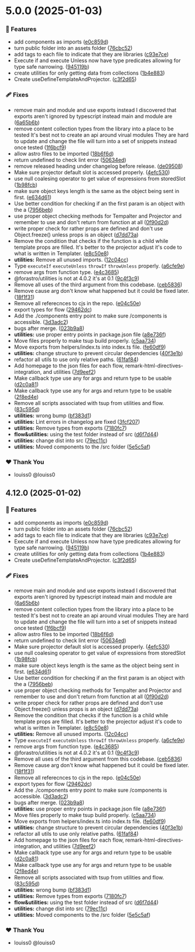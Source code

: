 # 5.0.0 (2025-01-03)

### 🚀 Features

- add components as imports ([e0c859d](https://github.com/louiss0/forastro/commit/e0c859d))
- turn public folder into an assets folder ([76cbc52](https://github.com/louiss0/forastro/commit/76cbc52))
- add tags to each file to indicate that they are libraries ([c93e7ce](https://github.com/louiss0/forastro/commit/c93e7ce))
- Execute if and execute Unless now have type predicates allowing for type safe narrowing. ([945119b](https://github.com/louiss0/forastro/commit/945119b))
- create utilities for only getting data from collections ([1b4e883](https://github.com/louiss0/forastro/commit/1b4e883))
- Create useDefineTemplateAndProjector. ([c3f2d65](https://github.com/louiss0/forastro/commit/c3f2d65))

### 🩹 Fixes

- remove main and module and use exports instead  I discovered that exports aren't ignored by typescript instead main and module are ([6a65b6b](https://github.com/louiss0/forastro/commit/6a65b6b))
- remove content collection types from the library into a place to be tested It's best not to create an api around virual modules They are hard to update and change the file will turn into a set of snippets instead once tested ([1f6bcf9](https://github.com/louiss0/forastro/commit/1f6bcf9))
- allow astro files to be imported ([18b6f6d](https://github.com/louiss0/forastro/commit/18b6f6d))
- return undefined to check lint error ([50634ed](https://github.com/louiss0/forastro/commit/50634ed))
- remove released heading under changelog before release. ([de09508](https://github.com/louiss0/forastro/commit/de09508))
- Make sure projector default slot is accessed properly. ([4efc530](https://github.com/louiss0/forastro/commit/4efc530))
- use null coalesing operator to get value of expressions from storedSlot ([1b98fcb](https://github.com/louiss0/forastro/commit/1b98fcb))
- make sure object keys length is the same as the object being sent in first. ([e634d61](https://github.com/louiss0/forastro/commit/e634d61))
- Use better condition for checking if an the first param is an object with the a ([7956beb](https://github.com/louiss0/forastro/commit/7956beb))
- use proper object checking methods for Tempalter and Projector and remember to use and don't return from function at all ([0f90d2d](https://github.com/louiss0/forastro/commit/0f90d2d))
- write proper check for rather props are defined and don't use Object.freeze() unless props is an object ([d7dd73a](https://github.com/louiss0/forastro/commit/d7dd73a))
- Remove the condition that checks if the function is a child while template props are filled.  It's better to the projector adjust it's code to what is written in Templater. ([e8c50e8](https://github.com/louiss0/forastro/commit/e8c50e8))
- **utilities:** Remove all unused imports. ([12c04cc](https://github.com/louiss0/forastro/commit/12c04cc))
- Type `executeIf` `executeUnless`  `throwIf` `throwUnless` properly. ([a6cfe9e](https://github.com/louiss0/forastro/commit/a6cfe9e))
- remove args from function type. ([e4c3685](https://github.com/louiss0/forastro/commit/e4c3685))
- @forastro/utilities is not at 4.0.2 it's at 0.1 ([9c4f3c9](https://github.com/louiss0/forastro/commit/9c4f3c9))
- Remove all uses of the third argument from this codebase. ([ceb5836](https://github.com/louiss0/forastro/commit/ceb5836))
- Remove cause arg don't know what happened but it could be fixed later. ([18f1f31](https://github.com/louiss0/forastro/commit/18f1f31))
- Remove all referecnces to cjs in the repo. ([e04c50e](https://github.com/louiss0/forastro/commit/e04c50e))
- export types for flow ([29462dc](https://github.com/louiss0/forastro/commit/29462dc))
- Add the ./components entry point to make sure /components is accessible. ([3d3adc2](https://github.com/louiss0/forastro/commit/3d3adc2))
- bugs after merge. ([023b9a8](https://github.com/louiss0/forastro/commit/023b9a8))
- **utilities:** use proper entry points in package.json file ([a8e736f](https://github.com/louiss0/forastro/commit/a8e736f))
- Move files properly to make tsup build properly. ([c5aa734](https://github.com/louiss0/forastro/commit/c5aa734))
- Move exports from helpers/index.ts into index.ts file. ([fe60df9](https://github.com/louiss0/forastro/commit/fe60df9))
- **utilities:** change structure to prevent circular dependencies ([40f3e1b](https://github.com/louiss0/forastro/commit/40f3e1b))
- refactor all utils to use only relative paths. ([61faf84](https://github.com/louiss0/forastro/commit/61faf84))
- Add homepage to the json files for each flow, remark-html-directives-integration, and utilities ([7d9eef2](https://github.com/louiss0/forastro/commit/7d9eef2))
- Make callback type use any for args and return type to be usable ([d2c0a81](https://github.com/louiss0/forastro/commit/d2c0a81))
- Make callback type use any for args and return type to be usable ([2f8ed4e](https://github.com/louiss0/forastro/commit/2f8ed4e))
- Remove all scripts associated with tsup from utilities and flow. ([83c595d](https://github.com/louiss0/forastro/commit/83c595d))
- **utilities:** wrong bump ([bf383d1](https://github.com/louiss0/forastro/commit/bf383d1))
- **utilities:** Lint errors in changelog are fixed ([3fcf207](https://github.com/louiss0/forastro/commit/3fcf207))
- **utilities:** Remove types from exports ([7180fc7](https://github.com/louiss0/forastro/commit/7180fc7))
- **flow&utilities:** using the test folder instead of src ([d6f7d44](https://github.com/louiss0/forastro/commit/d6f7d44))
- **utilities:** change dist into src ([79ec11c](https://github.com/louiss0/forastro/commit/79ec11c))
- **utilities:** Moved components to the /src folder ([5e5c5af](https://github.com/louiss0/forastro/commit/5e5c5af))

### ❤️ Thank You

- louiss0 @louiss0

## 4.12.0 (2025-01-02)

### 🚀 Features

- add components as imports ([e0c859d](https://github.com/louiss0/forastro/commit/e0c859d))
- turn public folder into an assets folder ([76cbc52](https://github.com/louiss0/forastro/commit/76cbc52))
- add tags to each file to indicate that they are libraries ([c93e7ce](https://github.com/louiss0/forastro/commit/c93e7ce))
- Execute if and execute Unless now have type predicates allowing for type safe narrowing. ([945119b](https://github.com/louiss0/forastro/commit/945119b))
- create utilities for only getting data from collections ([1b4e883](https://github.com/louiss0/forastro/commit/1b4e883))
- Create useDefineTemplateAndProjector. ([c3f2d65](https://github.com/louiss0/forastro/commit/c3f2d65))

### 🩹 Fixes

- remove main and module and use exports instead  I discovered that exports aren't ignored by typescript instead main and module are ([6a65b6b](https://github.com/louiss0/forastro/commit/6a65b6b))
- remove content collection types from the library into a place to be tested It's best not to create an api around virual modules They are hard to update and change the file will turn into a set of snippets instead once tested ([1f6bcf9](https://github.com/louiss0/forastro/commit/1f6bcf9))
- allow astro files to be imported ([18b6f6d](https://github.com/louiss0/forastro/commit/18b6f6d))
- return undefined to check lint error ([50634ed](https://github.com/louiss0/forastro/commit/50634ed))
- Make sure projector default slot is accessed properly. ([4efc530](https://github.com/louiss0/forastro/commit/4efc530))
- use null coalesing operator to get value of expressions from storedSlot ([1b98fcb](https://github.com/louiss0/forastro/commit/1b98fcb))
- make sure object keys length is the same as the object being sent in first. ([e634d61](https://github.com/louiss0/forastro/commit/e634d61))
- Use better condition for checking if an the first param is an object with the a ([7956beb](https://github.com/louiss0/forastro/commit/7956beb))
- use proper object checking methods for Tempalter and Projector and remember to use and don't return from function at all ([0f90d2d](https://github.com/louiss0/forastro/commit/0f90d2d))
- write proper check for rather props are defined and don't use Object.freeze() unless props is an object ([d7dd73a](https://github.com/louiss0/forastro/commit/d7dd73a))
- Remove the condition that checks if the function is a child while template props are filled.  It's better to the projector adjust it's code to what is written in Templater. ([e8c50e8](https://github.com/louiss0/forastro/commit/e8c50e8))
- **utilities:** Remove all unused imports. ([12c04cc](https://github.com/louiss0/forastro/commit/12c04cc))
- Type `executeIf` `executeUnless`  `throwIf` `throwUnless` properly. ([a6cfe9e](https://github.com/louiss0/forastro/commit/a6cfe9e))
- remove args from function type. ([e4c3685](https://github.com/louiss0/forastro/commit/e4c3685))
- @forastro/utilities is not at 4.0.2 it's at 0.1 ([9c4f3c9](https://github.com/louiss0/forastro/commit/9c4f3c9))
- Remove all uses of the third argument from this codebase. ([ceb5836](https://github.com/louiss0/forastro/commit/ceb5836))
- Remove cause arg don't know what happened but it could be fixed later. ([18f1f31](https://github.com/louiss0/forastro/commit/18f1f31))
- Remove all referecnces to cjs in the repo. ([e04c50e](https://github.com/louiss0/forastro/commit/e04c50e))
- export types for flow ([29462dc](https://github.com/louiss0/forastro/commit/29462dc))
- Add the ./components entry point to make sure /components is accessible. ([3d3adc2](https://github.com/louiss0/forastro/commit/3d3adc2))
- bugs after merge. ([023b9a8](https://github.com/louiss0/forastro/commit/023b9a8))
- **utilities:** use proper entry points in package.json file ([a8e736f](https://github.com/louiss0/forastro/commit/a8e736f))
- Move files properly to make tsup build properly. ([c5aa734](https://github.com/louiss0/forastro/commit/c5aa734))
- Move exports from helpers/index.ts into index.ts file. ([fe60df9](https://github.com/louiss0/forastro/commit/fe60df9))
- **utilities:** change structure to prevent circular dependencies ([40f3e1b](https://github.com/louiss0/forastro/commit/40f3e1b))
- refactor all utils to use only relative paths. ([61faf84](https://github.com/louiss0/forastro/commit/61faf84))
- Add homepage to the json files for each flow, remark-html-directives-integration, and utilities ([7d9eef2](https://github.com/louiss0/forastro/commit/7d9eef2))
- Make callback type use any for args and return type to be usable ([d2c0a81](https://github.com/louiss0/forastro/commit/d2c0a81))
- Make callback type use any for args and return type to be usable ([2f8ed4e](https://github.com/louiss0/forastro/commit/2f8ed4e))
- Remove all scripts associated with tsup from utilities and flow. ([83c595d](https://github.com/louiss0/forastro/commit/83c595d))
- **utilities:** wrong bump ([bf383d1](https://github.com/louiss0/forastro/commit/bf383d1))
- **utilities:** Remove types from exports ([7180fc7](https://github.com/louiss0/forastro/commit/7180fc7))
- **flow&utilities:** using the test folder instead of src ([d6f7d44](https://github.com/louiss0/forastro/commit/d6f7d44))
- **utilities:** change dist into src ([79ec11c](https://github.com/louiss0/forastro/commit/79ec11c))
- **utilities:** Moved components to the /src folder ([5e5c5af](https://github.com/louiss0/forastro/commit/5e5c5af))

### ❤️ Thank You

- louiss0 @louiss0